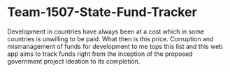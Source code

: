 # Team-1507-State-Fund-Tracker
Development in countries have always been at a cost which in some countries is unwilling to be paid. What then is this price. Corruption and mismanagement of funds for development to me tops this list and this web app aims to track funds right from the inception of the proposed government project ideation to its completion.
